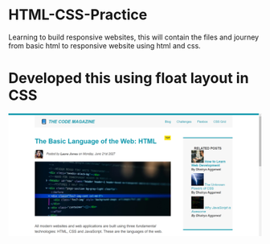 # HTML-CSS-Practice
Learning to build responsive websites, this will contain the files and journey from basic html to responsive website using html and css.

# Developed this using float layout in CSS
![Screenshot](screenshot.png)
